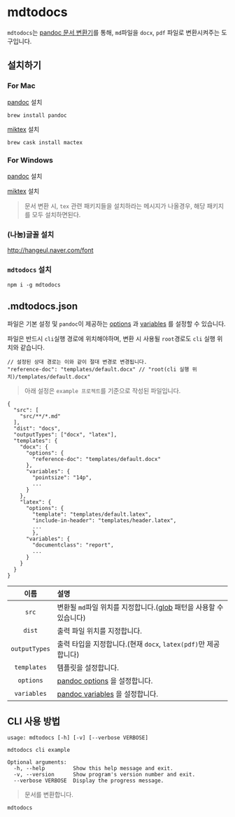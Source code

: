 # mdtodocs

`mdtodocs`는 [pandoc 문서 변환기](https://pandoc.org/)를 통해, `md`파일을 `docx`, `pdf` 파일로 변환시켜주는 도구입니다.


## 설치하기

### For Mac

[pandoc](http://pandoc.org/installing.html) 설치

```
brew install pandoc
```

[miktex](https://tex.stackexchange.com/questions/97183/what-are-the-practical-differences-between-installing-latex-from-mactex-or-macpo) 설치

```
brew cask install mactex 
```

### For Windows

[pandoc](https://github.com/jgm/pandoc/releases/tag/2.1.3) 설치

[miktex](https://miktex.org/download) 설치

> 문서 변환 시, `tex` 관련 패키지들을 설치하라는 메시지가 나올경우, 해당 패키지를 모두 설치하면된다.

### (나눔)글꼴 설치

http://hangeul.naver.com/font

### `mdtodocs` 설치

```
npm i -g mdtodocs
```

## .mdtodocs.json

파일은 기본 설정 및 `pandoc`이 제공하는 [options](https://pandoc.org/MANUAL.html#options) 과 [variables](https://pandoc.org/MANUAL.html#templates) 를 설정할 수 있습니다.

파일은 반드시 `cli`실행 경로에 위치해야하며, 변환 시 사용될 `root`경로도 `cli` 실행 위치와 같습니다.

```
// 설정된 상대 경로는 이와 같이 절대 변경로 변경됩니다.
"reference-doc": "templates/default.docx" // "root(cli 실행 위치)/templates/default.docx"
```

> 아래 설정은 `example 프로젝트`를 기준으로 작성된 파일입니다.

```
{
  "src": [
    "src/**/*.md"
  ],
  "dist": "docs",
  "outputTypes": ["docx", "latex"],
  "templates": {
    "docx": {
	  "options": {
	    "reference-doc": "templates/default.docx"
	  },
	  "variables": {
	    "pointsize": "14p",
	    ...
	  }
	},
	"latex": {
	  "options": {
	    "template": "templates/default.latex",
	    "include-in-header": "templates/header.latex",
	    ...
	    },
	  "variables": {
	    "documentclass": "report",
	    ...
	  }
	}
  }
}
```

|이름|설명|
|:--:|:----------|
|`src`|변환될  `md`파일 위치를 지정합니다.([glob](https://github.com/isaacs/node-glob) 패턴을 사용할 수 있습니다)
|`dist`|출력 파일 위치를 지정합니다.
|`outputTypes`|출력 타입을 지정합니다.(현재 `docx`, `latex(pdf)`만 제공합니다)
|`templates`|템플릿을 설정합니다.
|`options`| [pandoc options](https://pandoc.org/MANUAL.html#options) 을 설정합니다.
|`variables`|[pandoc variables](https://pandoc.org/MANUAL.html#templates) 을 설정합니다.

## CLI 사용 방법

```
usage: mdtodocs [-h] [-v] [--verbose VERBOSE]

mdtodocs cli example

Optional arguments:
  -h, --help         Show this help message and exit.
  -v, --version      Show program's version number and exit.
  --verbose VERBOSE  Display the progress message.
```

> 문서를 변환합니다.

```
mdtodocs
```
